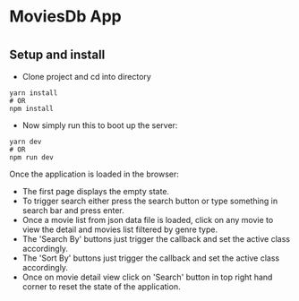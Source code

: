 <h1>MoviesDb App<h1>

## Setup and install

-  Clone project and cd into directory

```
yarn install
# OR
npm install
```

- Now simply run this to boot up the server:

```
yarn dev
# OR
npm run dev
```

Once the application is loaded in the browser:

- The first page displays the empty state.
- To trigger search either press the search button or type something in search bar
  and press enter.
- Once a movie list from json data file is loaded, click on any movie to view the detail
  and movies list filtered by genre type.
- The 'Search By' buttons just trigger the callback and set the active class accordingly.
- The 'Sort By' buttons just trigger the callback and set the active class accordingly.
- Once on movie detail view click on 'Search' button in top right hand corner to reset
  the state of the application.
